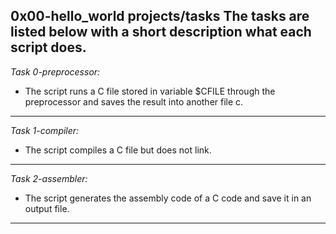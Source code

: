 **0x00-hello_world projects/tasks**
The tasks are listed below with a short description what each script does.
---------------------------------
*Task 0-preprocessor:* 
+ The script runs a C file stored in variable $CFILE through the preprocessor and saves the result into another file c.
--------------------------------------
*Task 1-compiler:* 
+ The script compiles a C file but does not link.
----------------------------------------
*Task 2-assembler:*
+ The script generates the assembly code of a C code and save it in an output file.
------------------------------------------
